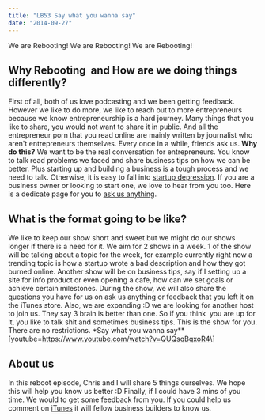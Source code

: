 ```yaml
---
title: "LB53 Say what you wanna say"
date: "2014-09-27"
---
```


We are Rebooting! We are Rebooting! We are Rebooting!

## Why Rebooting  and How are we doing things differently?

First of all, both of us love podcasting and we been getting feedback. However we like to do more, we like to reach out to more entrepreneurs because we know entrepreneurship is a hard journey. Many things that you like to share, you would not want to share it in public. And all the entrepreneur porn that you read online are mainly written by journalist who aren't entrepreneurs themselves. Every once in a while, friends ask us. **Why do this?** We want to be the real conversation for entrepreneurs. You know to talk read problems we faced and share business tips on how we can be better. Plus starting up and building a business is a tough process and we need to talk. Otherwise, it is easy to fall into [startup depression](http://www.theguardian.com/technology/2014/aug/06/entrepreneurship-startups-depression). If you are a business owner or looking to start one, we love to hear from you too. Here is a dedicate page for you to [ask us anything](http://launchbyte.com/ask/).  

## What is the format going to be like?

We like to keep our show short and sweet but we might do our shows longer if there is a need for it. We aim for 2 shows in a week. 1 of the show will be talking about a topic for the week, for example currently right now a trending topic is how a startup wrote a bad description and how they got burned online. Another show will be on business tips, say if I setting up a site for info product or even opening a cafe, how can we set goals or achieve certain milestones. During the show, we will also share the questions you have for us on ask us anything or feedback that you left it on the iTunes store. Also, we are expanding :D we are looking for another host to join us. They say 3 brain is better than one. So if you think  you are up for it, you like to talk shit and sometimes business tips. This is the show for you. There are no restrictions. \*Say what you wanna say\*\* \[youtube=https://www.youtube.com/watch?v=QUQsqBqxoR4\]

## About us

In this reboot episode, Chris and I will share 5 things ourselves. We hope this will help you know us better :D Finally, if I could have 3 mins of you time. We would to get some feedback from you. If you could help us comment on [iTunes](https://itunes.apple.com/sg/podcast/launchbyte/id680169335?mt=2) it will fellow business builders to know us.
